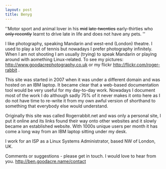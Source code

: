 ```yaml
---
layout: post 
title: Benyg
---
```


\'\'Motor sport and animal lover in his ~~mid~~ ~~late-twenties~~
early-thirties who ~~only recently~~ learnt to drive late in life and
does not have any pets. \'\'

I like photography, speaking Mandarin and west-end (London) theatre. I
used to play a lot of tennis but nowadays I prefer photography
infinitely. When I am not shooting I am usually (trying) to speak
Mandarin or playing around with aomething Linux-related. To see my
pictures: <http://www.goodacrephotography.co.uk> or my flickr
<http://flickr.com/roger-rabbit> .

This site was started in 2007 when it was under a different domain and
was hosted on an IBM laptop. It became clear that a web-based
documentation tool would be very useful for my day-to-day work. Nowadays
I document most of the work I do although sadly 75% of it never makes it
onto here as I do not have time to re-write it from my own awful version
of shorthand to something that everybody else would understand.

Originally this site was called Rogerrabbit.net and was only a personal
site, I put it online and its links found their way onto other websites
and it slowly became an established website. With 1000s unique users per
month it has come a long way from an IBM laptop sitting under my desk.

I work for an ISP as a Linux Systems Administrator, based NW of London,
UK.

Comments or suggestions - please get in touch. I would love to hear from
you. <http://ben.goodacre.name/contact>
